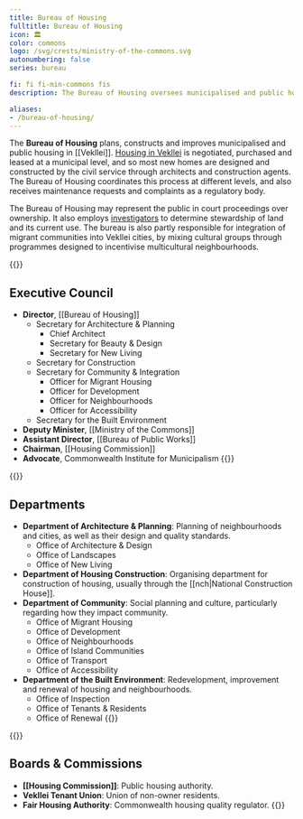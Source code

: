 ```yaml
---
title: Bureau of Housing
fulltitle: Bureau of Housing
icon: 🏛️
color: commons
logo: /svg/crests/ministry-of-the-commons.svg
autonumbering: false
series: bureau

fi: fi fi-min-commons fis
description: The Bureau of Housing oversees municipalised and public housing for the Ministry of the Commons.

aliases:
- /bureau-of-housing/
---
```

The <span class="fi fi-min-commons fis"></span> **Bureau of Housing** plans, constructs and improves municipalised and public housing in [[Vekllei]]. [Housing in Vekllei](/housing/) is negotiated, purchased and leased at a municipal level, and so most new homes are designed and constructed by the civil service through architects and construction agents. The Bureau of Housing coordinates this process at different levels, and also receives maintenance requests and complaints as a regulatory body.

The Bureau of Housing may represent the public in court proceedings over ownership. It also employs [investigators](/stories/inspectors/) to determine stewardship of land and its current use. The bureau is also partly responsible for integration of migrant communities into Vekllei cities, by mixing cultural groups through programmes designed to incentivise multicultural neighbourhoods.

{{<note panel>}}
## Executive Council

* **Director**, [[Bureau of Housing]]
	* Secretary for Architecture & Planning
		* Chief Architect
		* Secretary for Beauty & Design
		* Secretary for New Living
	* Secretary for Construction
	* Secretary for Community & Integration
		* Officer for Migrant Housing
		* Officer for Development
		* Officer for Neighbourhoods
		* Officer for Accessibility
	* Secretary for the Built Environment
* **Deputy Minister**, [[Ministry of the Commons]]
* **Assistant Director**, [[Bureau of Public Works]]
* **Chairman**, [[Housing Commission]]
* **Advocate**, Commonwealth Institute for Municipalism
{{</note>}}

{{<note panel>}}
## Departments
* **Department of Architecture & Planning**: Planning of neighbourhoods and cities, as well as their design and quality standards.
	* Office of Architecture & Design
	* Office of Landscapes
	* Office of New Living
* **Department of Housing Construction**: Organising department for construction of housing, usually through the [[nch|National Construction House]].
* **Department of Community**: Social planning and culture, particularly regarding how they impact community.
	* Office of Migrant Housing
	* Office of Development
	* Office of Neighbourhoods
	* Office of Island Communities
	* Office of Transport
	* Office of Accessibility
* **Department of the Built Environment**: Redevelopment, improvement and renewal of housing and neighbourhoods.
	* Office of Inspection
	* Office of Tenants & Residents
	* Office of Renewal
{{</note>}}

{{<note panel>}}
## Boards & Commissions

* **[[Housing Commission]]**: Public housing authority.
* **Vekllei Tenant Union**: Union of non-owner residents.
* **Fair Housing Authority**: Commonwealth housing quality regulator.
{{</note>}}